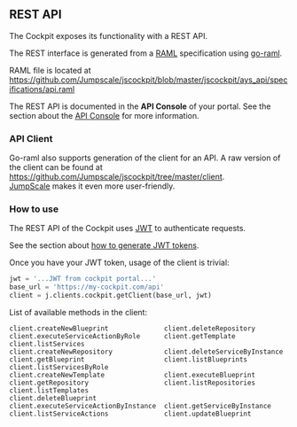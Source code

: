 ## REST API

The Cockpit exposes its functionality with a REST API.

The REST interface is generated from a [RAML](http://raml.org/) specification using [go-raml](https://github.com/jumpscale/go-raml).

RAML file is located at https://github.com/Jumpscale/jscockpit/blob/master/jscockpit/ays_api/specifications/api.raml

The REST API is documented in the **API Console** of your portal. See the section about the [API Console](../API-console) for more information.


### API Client

Go-raml also supports generation of the client for an API. A raw version of the client can be found at https://github.com/Jumpscale/jscockpit/tree/master/client.  
[JumpScale](https://github.com/Jumpscale/jumpscale_core8) makes it even more user-friendly.


### How to use

The REST API of the Cockpit uses [JWT](https://jwt.io/) to authenticate requests.

See the section about [how to generate JWT tokens](../JWT/JWT.md).

Once you have your JWT token, usage of the client is trivial:

```python
jwt = '...JWT from cockpit portal...'
base_url = 'https://my-cockpit.com/api'
client = j.clients.cockpit.getClient(base_url, jwt)
```

List of available methods in the client:
```
client.createNewBlueprint              client.deleteRepository                client.executeServiceActionByRole      client.getTemplate                     client.listServices
client.createNewRepository             client.deleteServiceByInstance         client.getBlueprint                    client.listBlueprints                  client.listServicesByRole
client.createNewTemplate               client.executeBlueprint                client.getRepository                   client.listRepositories                client.listTemplates
client.deleteBlueprint                 client.executeServiceActionByInstance  client.getServiceByInstance            client.listServiceActions              client.updateBlueprint
```
